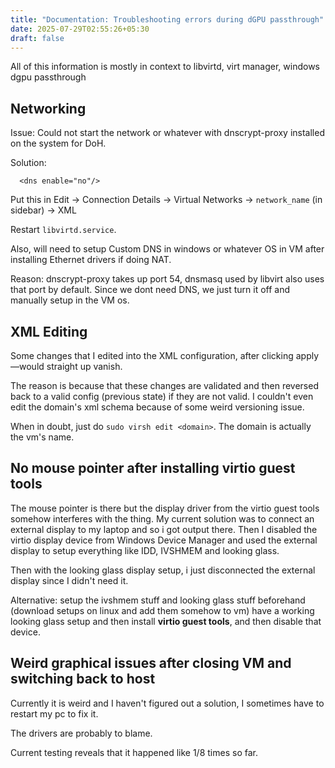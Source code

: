 ```yaml
---
title: "Documentation: Troubleshooting errors during dGPU passthrough"
date: 2025-07-29T02:55:26+05:30
draft: false
---
```


All of this information is mostly in context to libvirtd, virt manager, windows dgpu passthrough

## Networking

Issue: Could not start the network or whatever with dnscrypt-proxy installed on the system for DoH.

Solution:
```
  <dns enable="no"/>
```
Put this in Edit -> Connection Details -> Virtual Networks -> `network_name` (in sidebar) -> XML

Restart `libvirtd.service`.

Also, will need to setup Custom DNS in windows or whatever OS in VM after installing Ethernet drivers if doing NAT.

Reason: dnscrypt-proxy takes up port 54, dnsmasq used by libvirt also uses that port by default.
Since we dont need DNS, we just turn it off and manually setup in the VM os.

## XML Editing

Some changes that I edited into the XML configuration, after clicking apply—would straight up vanish.

The reason is because that these changes are validated and then reversed back to a valid config (previous state) if
they are not valid. I couldn't even edit the domain's xml schema because of some weird versioning issue.

When in doubt, just do `sudo virsh edit <domain>`. The domain is actually the vm's name.

## No mouse pointer after installing virtio guest tools

The mouse pointer is there but the display driver from the virtio guest tools somehow interferes with the thing.
My current solution was to connect an external display to my laptop and so i got output there. Then I disabled the
virtio display device from Windows Device Manager and used the external display to setup everything like IDD, IVSHMEM
and looking glass.

Then with the looking glass display setup, i just disconnected the external display since I didn't need it.

Alternative: setup the ivshmem stuff and looking glass stuff beforehand (download setups on linux and add them somehow to vm)
have a working looking glass setup and then install **virtio guest tools**, and then disable that device.

## Weird graphical issues after closing VM and switching back to host

Currently it is weird and I haven't figured out a solution, I sometimes have to restart my pc to fix it.

The drivers are probably to blame.

Current testing reveals that it happened like 1/8 times so far.